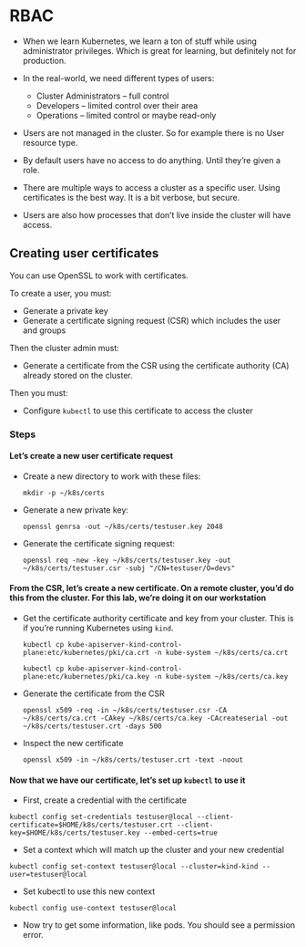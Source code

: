 # RBAC

- When we learn Kubernetes, we learn a ton of stuff while using administrator privileges. Which is great for learning, but definitely not for production.

- In the real-world, we need different types of users:

  - Cluster Administrators – full control
  - Developers – limited control over their area
  - Operations – limited control or maybe read-only

- Users are not managed in the cluster. So for example there is no User resource type.

- By default users have no access to do anything. Until they’re given a role.

- There are multiple ways to access a cluster as a specific user. Using certificates is the best way. It is a bit verbose, but secure.

- Users are also how processes that don’t live inside the cluster will have access.

## Creating user certificates

You can use OpenSSL to work with certificates.

To create a user, you must:

- Generate a private key
- Generate a certificate signing request (CSR) which includes the user and groups

Then the cluster admin must:

- Generate a certificate from the CSR using the certificate authority (CA) already stored on the cluster.

Then you must:

- Configure `kubectl` to use this certificate to access the cluster

### Steps

#### Let’s create a new user certificate request

- Create a new directory to work with these files:

  `mkdir -p ~/k8s/certs`

- Generate a new private key:

  `openssl genrsa -out ~/k8s/certs/testuser.key 2048`

- Generate the certificate signing request:

  `openssl req -new -key ~/k8s/certs/testuser.key -out ~/k8s/certs/testuser.csr -subj "/CN=testuser/O=devs"`

#### From the CSR, let’s create a new certificate. On a remote cluster, you’d do this from the cluster. For this lab, we’re doing it on our workstation

- Get the certificate authority certificate and key from your cluster. This is if you’re running Kubernetes using `kind`.

  `kubectl cp kube-apiserver-kind-control-plane:etc/kubernetes/pki/ca.crt -n kube-system ~/k8s/certs/ca.crt`

  `kubectl cp kube-apiserver-kind-control-plane:etc/kubernetes/pki/ca.key -n kube-system ~/k8s/certs/ca.key`

- Generate the certificate from the CSR

  `openssl x509 -req -in ~/k8s/certs/testuser.csr -CA ~/k8s/certs/ca.crt -CAkey ~/k8s/certs/ca.key -CAcreateserial -out ~/k8s/certs/testuser.crt -days 500`

- Inspect the new certificate

  `openssl x509 -in ~/k8s/certs/testuser.crt -text -noout`

#### Now that we have our certificate, let’s set up `kubectl` to use it

- First, create a credential with the certificate

`kubectl config set-credentials testuser@local --client-certificate=$HOME/k8s/certs/testuser.crt --client-key=$HOME/k8s/certs/testuser.key --embed-certs=true`

- Set a context which will match up the cluster and your new credential

`kubectl config set-context testuser@local --cluster=kind-kind --user=testuser@local`

- Set kubectl to use this new context

`kubectl config use-context testuser@local`

- Now try to get some information, like pods. You should see a permission error.
